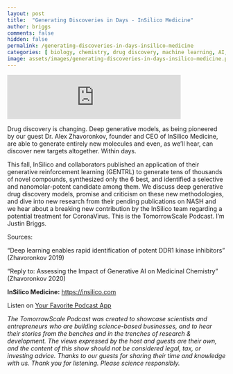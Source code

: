 ```yaml
---
layout: post
title:  "Generating Discoveries in Days - InSilico Medicine"
author: briggs
comments: false
hidden: false
permalink: /generating-discoveries-in-days-insilico-medicine
categories: [ biology, chemistry, drug discovery, machine learning, AI, biotech, data science, startup ]
image: assets/images/generating-discoveries-in-days-insilico-medicine.png
---
```


<iframe src="https://anchor.fm/tomorrowscale/embed/episodes/Generating-Discoveries-in-Days---InSilico-Medicine-eam27c" height="102px" width="400px" frameborder="0" scrolling="no"></iframe>

Drug discovery is changing. Deep generative models, as being pioneered by our guest Dr. Alex Zhavoronkov, founder and CEO of InSilico Medicine, are able to generate entirely new molecules and even, as we’ll hear, can discover new targets altogether. Within days.

This fall, InSilico and collaborators published an application of their generative reinforcement learning (GENTRL) to generate tens of thousands of novel compounds, synthesized only the 6 best, and identified a selective and nanomolar-potent candidate among them. We discuss deep generative drug discovery models, promise and criticism on these new methodologies, and dive into new research from their pending publications on NASH and we hear about a breaking new contribution by the InSilico team regarding a potential treatment for CoronaVirus. This is the TomorrowScale Podcast. I’m Justin Briggs.

Sources:

“Deep learning enables rapid identification of potent DDR1 kinase inhibitors” (Zhavoronkov 2019)

“Reply to: Assessing the Impact of Generative AI on Medicinal Chemistry” (Zhavoronkov 2020)

**InSilico Medicine:** https://insilico.com

Listen on [Your Favorite Podcast App](https://anchor.fm/tomorrowscale/)

*The TomorrowScale Podcast was created to showcase scientists and entrepreneurs who are building science-based businesses, and to hear their stories from the benches and in the trenches of research & development. The views expressed by the host and guests are their own, and the content of this show should not be considered legal, tax, or investing advice. Thanks to our guests for sharing their time and knowledge with us. Thank you for listening. Please science responsibly.*
